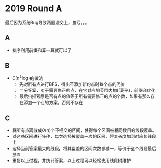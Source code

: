 # 2019 Round A

最后因为系统Bug导致两题没交上，血亏。。。

## A

- 排序利用前缀和算一算就可以了

## B

- $O(n^2\log)$的做法
  - 先对所有点进行BFS，得出不添加新的点时每个点的代价
  - 二分答案，对于需要修正的点，在它对应的范围内加1(菱形)，前缀和优化
  - 最后扫描观察是否有点的值等于所有需要修正的点的个数，如果有那么存在添加一个点的方案，否则不存在

## C

- 将所有点离散成$O(n)$个不相交的区间，使得每个区间被相同数目的线段覆盖。
- 对这些区间进行操作，每次选择被覆盖一次的区间，将其长度加到对应的线段上
- 选择当前答案最大的线段，将其覆盖的区间次数都减一，等价于这个线段最后放置
- 重复以上过程，并统计答案，以上过程可以轻松使用线段树维护